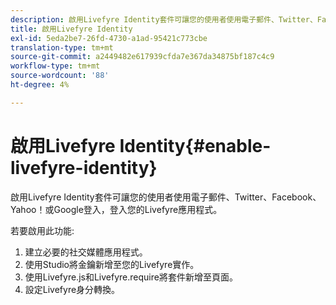 ```yaml
---
description: 啟用Livefyre Identity套件可讓您的使用者使用電子郵件、Twitter、Facebook、Yahoo！或Google登入，登入您的Livefyre應用程式。
title: 啟用Livefyre Identity
exl-id: 5eda2be7-26fd-4730-a1ad-95421c773cbe
translation-type: tm+mt
source-git-commit: a2449482e617939cfda7e367da34875bf187c4c9
workflow-type: tm+mt
source-wordcount: '88'
ht-degree: 4%

---
```


# 啟用Livefyre Identity{#enable-livefyre-identity}

啟用Livefyre Identity套件可讓您的使用者使用電子郵件、Twitter、Facebook、Yahoo！或Google登入，登入您的Livefyre應用程式。

若要啟用此功能:

1. 建立必要的社交媒體應用程式。
1. 使用Studio將金鑰新增至您的Livefyre實作。
1. 使用Livefyre.js和Livefyre.require將套件新增至頁面。
1. 設定Livefyre身分轉換。
